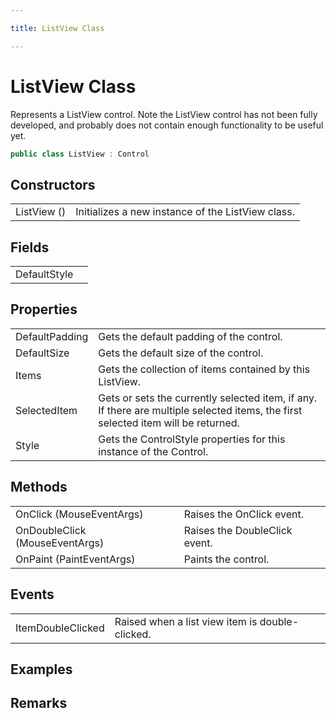 ```yaml
---

title: ListView Class

---
```


# ListView Class

Represents a ListView control.
            Note the ListView control has not been fully developed, and probably does not contain enough functionality to be useful yet.

```csharp
public class ListView : Control 
```

## Constructors

<table>
<tr><td>ListView ()</td><td>Initializes a new instance of the ListView class.</td></tr>
</table>

## Fields

<table>
<tr><td>DefaultStyle</td><td></td></tr>
</table>

## Properties

<table>
<tr><td>DefaultPadding</td><td>Gets the default padding of the control.</td></tr>
<tr><td>DefaultSize</td><td>Gets the default size of the control.</td></tr>
<tr><td>Items</td><td>Gets the collection of items contained by this ListView.</td></tr>
<tr><td>SelectedItem</td><td>Gets or sets the currently selected item, if any. If there are multiple selected items, the first selected item will be returned.</td></tr>
<tr><td>Style</td><td>Gets the ControlStyle properties for this instance of the Control.</td></tr>
</table>

## Methods

<table>
<tr><td>OnClick (MouseEventArgs)</td><td>Raises the OnClick event.</td></tr>
<tr><td>OnDoubleClick (MouseEventArgs)</td><td>Raises the DoubleClick event.</td></tr>
<tr><td>OnPaint (PaintEventArgs)</td><td>Paints the control.</td></tr>
</table>

## Events

<table>
<tr><td>ItemDoubleClicked</td><td>Raised when a list view item is double-clicked.</td></tr>
</table>

<!-- Only change content below this line, anything above this line will be lost when regenerated. -->

## Examples

## Remarks

